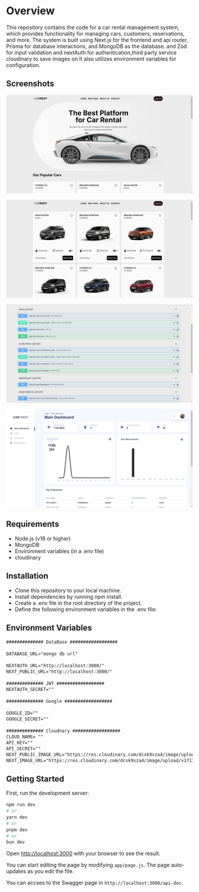 # Overview


This repository contains the code for a car rental management system, which provides functionality for managing cars, customers, reservations, and more. The system is built using Next.js for the frontend and api router, Prisma for database interactions, and MongoDB as the database. and Zod for input validation and nextAuth for authentication,third party service cloudinary to save images on It also utilizes environment variables for configuration.

## Screenshots

![Home Page](https://raw.githubusercontent.com/badrxd/car-rental-management-system/main/public/images/Home%20Page.png)

![Cars](https://raw.githubusercontent.com/badrxd/car-rental-management-system/main/public/images/Cars.png)

![Swagger](https://raw.githubusercontent.com/badrxd/car-rental-management-system/main/public/images/Swagger.png)

![Dashboard](https://raw.githubusercontent.com/badrxd/car-rental-management-system/main/public/images/Dashboard.png)

## Requirements

- Node.js (v18 or higher)
- MongoDB
- Environment variables (in a .env file)
- cloudinary

## Installation

- Clone this repository to your local machine.
- Install dependencies by running npm install.
- Create a .env file in the root directory of the project.
- Define the following environment variables in the .env file:

## Environment Variables

```
############## DataBase ##################

DATABASE_URL="mongo db url"

NEXTAUTH_URL="http://localhost:3000/"
NEXT_PUBLIC_URL="http://localhost:3000/"

############## JWT ##################
NEXTAUTH_SECRET=""

############## Google ##################

GOOGLE_ID=""
GOOGLE_SECRET=""

############## Cloudnary ##################
CLOUD_NAME= ""
API_KEY=""
API_SECRET=""
NEXT_PUBLIC_IMAGE_URL="https://res.cloudinary.com/dcsk9sza4/image/upload/v1711035184"
NEXT_IMAGE_URL="https://res.cloudinary.com/dcsk9sza4/image/upload/v1711035184"

```

## Getting Started

First, run the development server:

```bash
npm run dev
# or
yarn dev
# or
pnpm dev
# or
bun dev
```

Open [http://localhost:3000](http://localhost:3000) with your browser to see the result.

You can start editing the page by modifying `app/page.js`. The page auto-updates as you edit the file.

You can accses to the Swagger page in `http://localhost:3000/api-doc`.

